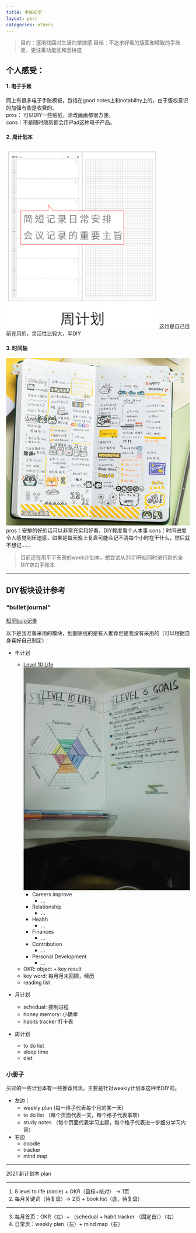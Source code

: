 ```yaml
---
title: 手账初学
layout: post
categories: others
---
```

>目的：逐渐找回对生活的掌控感
>目标：不追求好看的版面和精致的手账册，更注重功能区和坚持度

## 个人感受：
#### 1. 电子手账  
网上有很多电子手账模板，包括在good notes上和notability上的，由于版权意识的加强有些是收费的。  
pros： 可以DIY一些贴纸，涂改画画都很方便。  
cons：不是随时随刻都会用iPad这种电子产品。
####  2. 周计划本
![主要页面](/public/images/1608784352038.png)这也是自己目前在用的，灵活性比较大，半DIY
#### 3. 时间轴
![网图](/public/images/1608784456349.png)
pros：安排的好的话可以非常充实和好看，DIY程度看个人本事
cons：时间进度令人感觉到压迫感，如果是每天晚上复盘可能会记不清每个小时在干什么，然后就不想记......

>目前还在用平平无奇的week计划本，想尝试从2021开始同时进行新的全DIY空白手账本


----------


## DIY板块设计参考
### “bullet journal”
[知乎bujo记录](https://zhuanlan.zhihu.com/p/338240126)

以下是我准备采用的模块，划删除线的是有人推荐但是我没有采用的（可以根据自身喜好自己制定）：
- 年计划
	- [Level 10 Life](http://www.bohoberry.com/level-10-life-explained/)
	  ![](/public/images/1608627074443.png)
		- Careers improve
			- ...
		- Relationship
			- ...
		- Health
			- ...
		- Finances
			- ...
		- Contribution
			- ...
		- Personal Development
			- ...
	-  OKR:  object + key result
	-  key word: 每月月末回顾，经历
	-  reading list
	
	 
- 月计划
	- schedual: 控制进程
	- honey memory: 小确幸
	- habits tracker 打卡表
	
- 周计划
	- to do list
	- sleep time
	- diet

### 小册子
买过的一些计划本有一些推荐用法。主要是针对weekly计划本这种半DIY的。
- 左边：
	- weekly plan (每一格子代表每个月的某一天)
	- to do list （每个页面代表一天，每个格子代表事项）
	- study notes （每个页面代表学习主题，每个格子代表进一步细分学习内容）
- 右边
	- doodle
	- tracker
	- mind map
	  


----------

2021 新计划本 plan

----------

1.  8 level to life (circle) + OKR（目标+核对） -> 1页
2.  每月关键词（待复盘）-> 2页 + book list（底，待复盘）
   
----------


3.  每月首页：OKR（左）+ （schedual + habit tracker （固定首））（右）
4.  日常页：weekly plan（左）+ mind map（右）